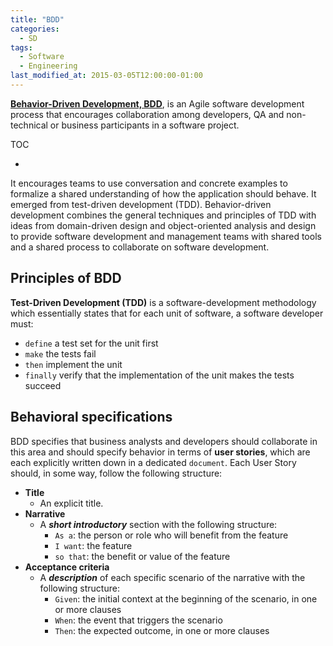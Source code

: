 ```yaml
---
title: "BDD"
categories:
  - SD
tags:
  - Software
  - Engineering
last_modified_at: 2015-03-05T12:00:00-01:00
---
```


**[Behavior-Driven Development, BDD](https://en.wikipedia.org/wiki/Behavior-driven_development)**, is an Agile software development process that encourages collaboration among developers, QA and non-technical or business participants in a software project.

TOC

- []()


It encourages teams to use conversation and concrete examples to formalize a shared understanding of how the application should behave. It emerged from test-driven development (TDD). Behavior-driven development combines the general techniques and principles of TDD with ideas from domain-driven design and object-oriented analysis and design to provide software development and management teams with shared tools and a shared process to collaborate on software development.

## Principles of BDD

**Test-Driven Development (TDD)** is a software-development methodology which essentially states that for each unit of software, a software developer must:

- `define` a test set for the unit first
- `make` the tests fail
- `then` implement the unit
- `finally` verify that the implementation of the unit makes the tests succeed

## Behavioral specifications

BDD specifies that business analysts and developers should collaborate in this area and should specify behavior in terms of **user stories**, which are each explicitly written down in a dedicated `document`. Each User Story should, in some way, follow the following structure:

- **Title**
  - An explicit title.
- **Narrative**
  - A **_short introductory_** section with the following structure:
    - `As a`: the person or role who will benefit from the feature
    - `I want`: the feature
    - `so that`: the benefit or value of the feature
- **Acceptance criteria**
  - A **_description_** of each specific scenario of the narrative with the following structure:
    - `Given`: the initial context at the beginning of the scenario, in one or more clauses
    - `When`: the event that triggers the scenario
    - `Then`: the expected outcome, in one or more clauses
